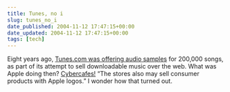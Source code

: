 ```yaml
---
title: Tunes, no i
slug: tunes_no_i
date_published: 2004-11-12 17:47:15+00:00
date_updated: 2004-11-12 17:47:15+00:00
tags: [tech]
---
```

Eight years ago, [Tunes.com was offering audio samples](http://news.com.com/Short+Takes+Tunes.com+posts+song+samples/2110-1023_3-246302.html) for 200,000 songs, as part of its attempt to sell downloadable music over the web. What was Apple doing then? [Cybercafes!](http://news.com.com/Apple+cybercafes+due+in+1997/2100-1023_3-245703.html) “The stores also may sell consumer products with Apple logos.” I wonder how that turned out.
